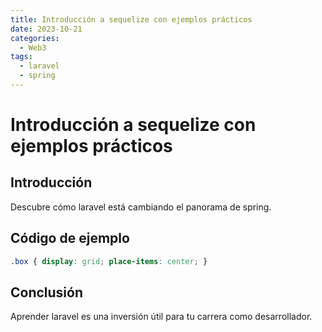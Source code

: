```yaml
---
title: Introducción a sequelize con ejemplos prácticos
date: 2023-10-21
categories:
  - Web3
tags:
  - laravel
  - spring
---
```


# Introducción a sequelize con ejemplos prácticos

## Introducción

Descubre cómo laravel está cambiando el panorama de spring.

## Código de ejemplo

```css
.box { display: grid; place-items: center; }
```

## Conclusión

Aprender laravel es una inversión útil para tu carrera como desarrollador.